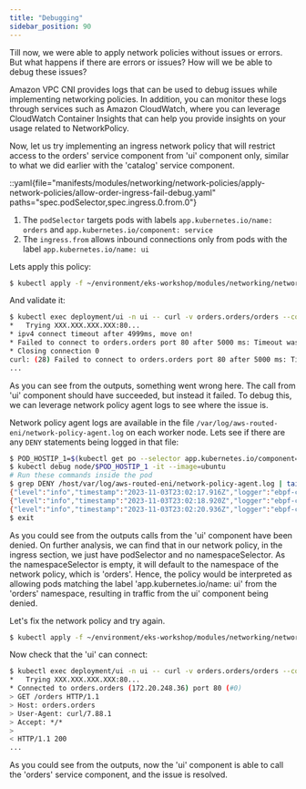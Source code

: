 ```yaml
---
title: "Debugging"
sidebar_position: 90
---
```


Till now, we were able to apply network policies without issues or errors. But what happens if there are errors or issues? How will we be able to debug these issues?

Amazon VPC CNI provides logs that can be used to debug issues while implementing networking policies. In addition, you can monitor these logs through services such as Amazon CloudWatch, where you can leverage CloudWatch Container Insights that can help you provide insights on your usage related to NetworkPolicy.

Now, let us try implementing an ingress network policy that will restrict access to the orders' service component from 'ui' component only, similar to what we did earlier with the 'catalog' service component.

::yaml{file="manifests/modules/networking/network-policies/apply-network-policies/allow-order-ingress-fail-debug.yaml" paths="spec.podSelector,spec.ingress.0.from.0"}

1. The `podSelector` targets pods with labels `app.kubernetes.io/name: orders` and `app.kubernetes.io/component: service`
2. The `ingress.from` allows inbound connections only from pods with the label `app.kubernetes.io/name: ui`

Lets apply this policy:

```bash wait=30
$ kubectl apply -f ~/environment/eks-workshop/modules/networking/network-policies/apply-network-policies/allow-order-ingress-fail-debug.yaml
```

And validate it:

```bash expectError=true
$ kubectl exec deployment/ui -n ui -- curl -v orders.orders/orders --connect-timeout 5
*   Trying XXX.XXX.XXX.XXX:80...
* ipv4 connect timeout after 4999ms, move on!
* Failed to connect to orders.orders port 80 after 5000 ms: Timeout was reached
* Closing connection 0
curl: (28) Failed to connect to orders.orders port 80 after 5000 ms: Timeout was reached
...
```

As you can see from the outputs, something went wrong here. The call from 'ui' component should have succeeded, but instead it failed. To debug this, we can leverage network policy agent logs to see where the issue is.

Network policy agent logs are available in the file `/var/log/aws-routed-eni/network-policy-agent.log` on each worker node. Lets see if there are any `DENY` statements being logged in that file:

```bash test=false
$ POD_HOSTIP_1=$(kubectl get po --selector app.kubernetes.io/component=service -n orders -o json | jq -r '.items[0].spec.nodeName')
$ kubectl debug node/$POD_HOSTIP_1 -it --image=ubuntu
# Run these commands inside the pod
$ grep DENY /host/var/log/aws-routed-eni/network-policy-agent.log | tail -5
{"level":"info","timestamp":"2023-11-03T23:02:17.916Z","logger":"ebpf-client","msg":"Flow Info:  ","Src IP":"10.42.190.65","Src Port":55986,"Dest IP":"10.42.117.209","Dest Port":8080,"Proto":"TCP","Verdict":"DENY"}
{"level":"info","timestamp":"2023-11-03T23:02:18.920Z","logger":"ebpf-client","msg":"Flow Info:  ","Src IP":"10.42.190.65","Src Port":55986,"Dest IP":"10.42.117.209","Dest Port":8080,"Proto":"TCP","Verdict":"DENY"}
{"level":"info","timestamp":"2023-11-03T23:02:20.936Z","logger":"ebpf-client","msg":"Flow Info:  ","Src IP":"10.42.190.65","Src Port":55986,"Dest IP":"10.42.117.209","Dest Port":8080,"Proto":"TCP","Verdict":"DENY"}
$ exit
```

As you could see from the outputs calls from the 'ui' component have been denied. On further analysis, we can find that in our network policy, in the ingress section, we just have podSelector and no namespaceSelector. As the namespaceSelector is empty, it will default to the namespace of the network policy, which is 'orders'. Hence, the policy would be interpreted as allowing pods matching the label 'app.kubernetes.io/name: ui' from the 'orders' namespace, resulting in traffic from the ui' component being denied.

Let's fix the network policy and try again.

```bash wait=30
$ kubectl apply -f ~/environment/eks-workshop/modules/networking/network-policies/apply-network-policies/allow-order-ingress-success-debug.yaml
```

Now check that the 'ui' can connect:

```bash
$ kubectl exec deployment/ui -n ui -- curl -v orders.orders/orders --connect-timeout 5
*   Trying XXX.XXX.XXX.XXX:80...
* Connected to orders.orders (172.20.248.36) port 80 (#0)
> GET /orders HTTP/1.1
> Host: orders.orders
> User-Agent: curl/7.88.1
> Accept: */*
>
< HTTP/1.1 200
...
```

As you could see from the outputs, now the 'ui' component is able to call the 'orders' service component, and the issue is resolved.
